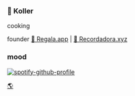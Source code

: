 ### 👋 Koller 

cooking

founder [🎁 Regala.app](https://regala.app/) | [🔮 Recordadora.xyz](https://recordadora.xyz/)

### mood
[![spotify-github-profile](https://spotify-github-profile.vercel.app/api/view?uid=kollernqn&cover_image=true&theme=novatorem&show_offline=false&background_color=121212&interchange=true&bar_color=53b14f&bar_color_cover=false)](https://spotify-github-profile.vercel.app/api/view?uid=kollernqn&redirect=true)

[🌎](https://www.0xkoller.me/)

